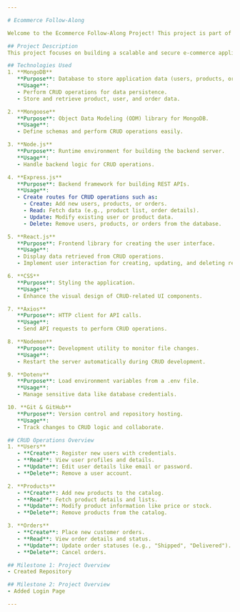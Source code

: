 ```yaml
---

# Ecommerce Follow-Along

Welcome to the Ecommerce Follow-Along Project! This project is part of a mentor-led series designed to provide hands-on experience in building a full-fledged e-commerce application using the MERN stack (MongoDB, Express.js, React.js, Node.js).

## Project Description
This project focuses on building a scalable and secure e-commerce application. You will learn to implement core functionalities like user authentication, product management, and order handling while using modern tools and technologies. CRUD (Create, Read, Update, Delete) operations will be implemented for managing resources such as users, products, and orders.

## Technologies Used
1. **MongoDB**  
   **Purpose**: Database to store application data (users, products, orders).  
   **Usage**:  
   - Perform CRUD operations for data persistence.  
   - Store and retrieve product, user, and order data.

2. **Mongoose**  
   **Purpose**: Object Data Modeling (ODM) library for MongoDB.  
   **Usage**:  
   - Define schemas and perform CRUD operations easily.

3. **Node.js**  
   **Purpose**: Runtime environment for building the backend server.  
   **Usage**:  
   - Handle backend logic for CRUD operations.

4. **Express.js**  
   **Purpose**: Backend framework for building REST APIs.  
   **Usage**:  
   - Create routes for CRUD operations such as:
     - Create: Add new users, products, or orders.
     - Read: Fetch data (e.g., product list, order details).
     - Update: Modify existing user or product data.
     - Delete: Remove users, products, or orders from the database.

5. **React.js**  
   **Purpose**: Frontend library for creating the user interface.  
   **Usage**:  
   - Display data retrieved from CRUD operations.  
   - Implement user interaction for creating, updating, and deleting resources.

6. **CSS**  
   **Purpose**: Styling the application.  
   **Usage**:  
   - Enhance the visual design of CRUD-related UI components.

7. **Axios**  
   **Purpose**: HTTP client for API calls.  
   **Usage**:  
   - Send API requests to perform CRUD operations.

8. **Nodemon**  
   **Purpose**: Development utility to monitor file changes.  
   **Usage**:  
   - Restart the server automatically during CRUD development.

9. **Dotenv**  
   **Purpose**: Load environment variables from a .env file.  
   **Usage**:  
   - Manage sensitive data like database credentials.

10. **Git & GitHub**  
   **Purpose**: Version control and repository hosting.  
   **Usage**:  
   - Track changes to CRUD logic and collaborate.

## CRUD Operations Overview
1. **Users**
   - **Create**: Register new users with credentials.
   - **Read**: View user profiles and details.
   - **Update**: Edit user details like email or password.
   - **Delete**: Remove a user account.

2. **Products**
   - **Create**: Add new products to the catalog.
   - **Read**: Fetch product details and lists.
   - **Update**: Modify product information like price or stock.
   - **Delete**: Remove products from the catalog.

3. **Orders**
   - **Create**: Place new customer orders.
   - **Read**: View order details and status.
   - **Update**: Update order statuses (e.g., "Shipped", "Delivered").
   - **Delete**: Cancel orders.

## Milestone 1: Project Overview
- Created Repository

## Milestone 2: Project Overview
- Added Login Page

---
```


